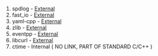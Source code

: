 1. spdlog    - [External](https://https://github.com/gabime/spdlog.git)
2. fast_io   - [External](https://github.com/cppfastio/fast_io.git)
3. yaml-cpp  - [External](https://github.com/jbeder/yaml-cpp.git)
4. zlib      - [External](https://github.com/madler/zlib.git)
5. eventpp   - [External](https://github.com/wqking/eventpp)
6. libcurl   - [External](https://curl.se/download.html)
7. ctime     - Internal ( NO LINK, PART OF STANDARD C/C++ )